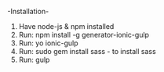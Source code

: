-Installation-

1. Have node-js & npm installed
2. Run: npm install -g generator-ionic-gulp
3. Run: yo ionic-gulp
4. Run: sudo gem install sass - to install sass
5. Run: gulp
